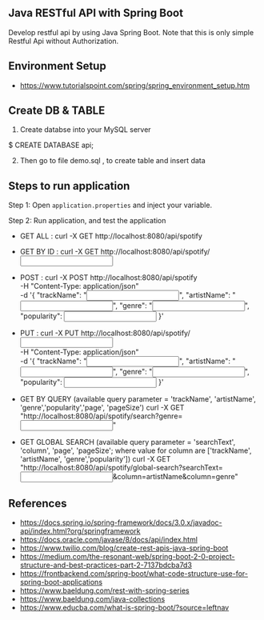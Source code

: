 ## Java RESTful API with Spring Boot

Develop restful api by using Java Spring Boot. Note that this is only simple Restful Api without Authorization.

## Environment Setup

* https://www.tutorialspoint.com/spring/spring_environment_setup.htm

## Create DB & TABLE

1. Create databse into your MySQL server

$ CREATE DATABASE api; 

2. Then go to file demo.sql , to create table and insert data

## Steps to run application

Step 1: Open `application.properties` and inject your variable.

Step 2: Run application, and test the application

- GET ALL :
curl -X GET http://localhost:8080/api/spotify

- GET BY ID :
curl -X GET http://localhost:8080/api/spotify/<input id>

- POST :
curl -X POST http://localhost:8080/api/spotify \
  -H "Content-Type: application/json" \
  -d '{
        "trackName": "<input string>",
        "artistName": "<input string>",
        "genre": "<input string>",
        "popularity": <input number>
      }'

- PUT :
curl -X PUT http://localhost:8080/api/spotify/<input id> \
  -H "Content-Type: application/json" \
  -d '{
        "trackName": "<input string>",
        "artistName": "<input string>",
        "genre": "<input string>",
        "popularity": <input number>
      }'

- GET BY QUERY (available query parameter = 'trackName', 'artistName', 'genre','popularity','page', 'pageSize')
curl -X GET "http://localhost:8080/api/spotify/search?genre=<input string>"


- GET GLOBAL SEARCH (available query parameter = 'searchText', 'column', 'page', 'pageSize'; where value for column are ['trackName', 'artistName', 'genre','popularity'])
curl -X GET "http://localhost:8080/api/spotify/global-search?searchText=<input string>&column=artistName&column=genre"


## References
* https://docs.spring.io/spring-framework/docs/3.0.x/javadoc-api/index.html?org/springframework
* https://docs.oracle.com/javase/8/docs/api/index.html
* https://www.twilio.com/blog/create-rest-apis-java-spring-boot
* https://medium.com/the-resonant-web/spring-boot-2-0-project-structure-and-best-practices-part-2-7137bdcba7d3
* https://frontbackend.com/spring-boot/what-code-structure-use-for-spring-boot-applications
* https://www.baeldung.com/rest-with-spring-series
* https://www.baeldung.com/java-collections
* https://www.educba.com/what-is-spring-boot/?source=leftnav
